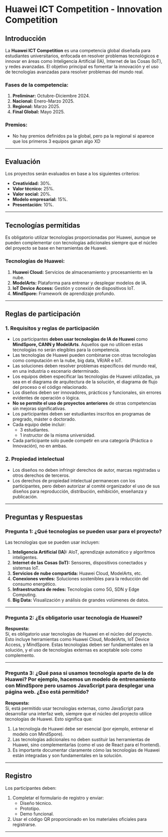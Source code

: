 # Huawei ICT Competition - Innovation Competition

## Introducción
La **Huawei ICT Competition** es una competencia global diseñada para estudiantes universitarios, enfocada en resolver problemas tecnológicos e innovar en áreas como Inteligencia Artificial (IA), Internet de las Cosas (IoT), y redes avanzadas. El objetivo principal es fomentar la innovación y el uso de tecnologías avanzadas para resolver problemas del mundo real.

### Fases de la competencia:
1. **Preliminar:** Octubre-Diciembre 2024.
2. **Nacional:** Enero-Marzo 2025.
3. **Regional:** Marzo 2025.
4. **Final Global:** Mayo 2025.

### Premios:
- No hay premios definidos pa la global, pero pa la regional si aparece que los primeros 3 equipos ganan algo XD

---

## Evaluación
Los proyectos serán evaluados en base a los siguientes criterios:
- **Creatividad:** 30%.
- **Valor técnico:** 25%.
- **Valor social:** 20%.
- **Modelo empresarial:** 15%.
- **Presentación:** 10%.

---

## Tecnologías permitidas
Es obligatorio utilizar tecnologías proporcionadas por Huawei, aunque se pueden complementar con tecnologías adicionales siempre que el núcleo del proyecto se base en herramientas de Huawei.

### Tecnologías de Huawei:
1. **Huawei Cloud:** Servicios de almacenamiento y procesamiento en la nube.
2. **ModelArts:** Plataforma para entrenar y desplegar modelos de IA.
3. **IoT Device Access:** Gestión y conexión de dispositivos IoT.
4. **MindSpore:** Framework de aprendizaje profundo.

---

## Reglas de participación

### 1. Requisitos y reglas de participación
- Los participantes **deben usar tecnologías de IA de Huawei** como **MindSpore, CANN y ModelArts**. Aquellos que no utilicen estas tecnologías no serán elegibles para la competencia.
- Las tecnologías de Huawei pueden combinarse con otras tecnologías como computación en la nube, big data, VR/AR e IoT.
- Las soluciones deben resolver problemas específicos del mundo real, en una industria o escenario determinado.
- Los equipos deben especificar las tecnologías de Huawei utilizadas, ya sea en el diagrama de arquitectura de la solución, el diagrama de flujo del proceso o el código relacionado.
- Los diseños deben ser innovadores, prácticos y funcionales, sin errores evidentes de operación o lógica.
- **No se permite el uso de proyectos anteriores** de otras competencias sin mejoras significativas.
- Los participantes deben ser estudiantes inscritos en programas de pregrado, máster o doctorado.
- Cada equipo debe incluir:
  - 3 estudiantes.
  - 1 instructor de la misma universidad.
- Cada participante solo puede competir en una categoría (Práctica o Innovación), no en ambas.

### 2. Propiedad intelectual
- Los diseños no deben infringir derechos de autor, marcas registradas u otros derechos de terceros.
- Los derechos de propiedad intelectual permanecen con los participantes, pero deben autorizar al comité organizador el uso de sus diseños para reproducción, distribución, exhibición, enseñanza y publicación.

---

## Preguntas y Respuestas

### **Pregunta 1:** ¿Qué tecnologías se pueden usar para el proyecto?
Las tecnologías que se pueden usar incluyen:
1. **Inteligencia Artificial (IA):** AIoT, aprendizaje automático y algoritmos inteligentes.
2. **Internet de las Cosas (IoT):** Sensores, dispositivos conectados y sistemas IoT.
3. **Servicios de nube compartida:** Huawei Cloud, ModelArts, etc.
4. **Conexiones verdes:** Soluciones sostenibles para la reducción del consumo energético.
5. **Infraestructura de redes:** Tecnologías como 5G, SDN y Edge Computing.
6. **Big Data:** Visualización y análisis de grandes volúmenes de datos.

---

### **Pregunta 2:** ¿Es obligatorio usar tecnología de Huawei?
**Respuesta:**  
Sí, es obligatorio usar tecnologías de Huawei en el núcleo del proyecto. Esto incluye herramientas como Huawei Cloud, ModelArts, IoT Device Access, y MindSpore. Estas tecnologías deben ser fundamentales en la solución, y el uso de tecnologías externas es aceptable solo como complemento.

---

### **Pregunta 3:** ¿Qué pasa si usamos tecnología aparte de la de Huawei? Por ejemplo, hacemos un modelo de entrenamiento con MindSpore pero usamos JavaScript para desplegar una página web. ¿Eso está permitido?
**Respuesta:**  
Sí, está permitido usar tecnologías externas, como JavaScript para desarrollar una interfaz web, siempre que el núcleo del proyecto utilice tecnologías de Huawei. Esto significa que:
1. La tecnología de Huawei debe ser esencial (por ejemplo, entrenar el modelo con MindSpore).
2. Las tecnologías adicionales no deben sustituir las herramientas de Huawei, sino complementarlas (como el uso de React para el frontend).
3. Es importante documentar claramente cómo las tecnologías de Huawei están integradas y son fundamentales en la solución.

---

## Registro
Los participantes deben:
1. Completar el formulario de registro y enviar:
   - Diseño técnico.
   - Prototipo.
   - Demo funcional.
2. Usar el código QR proporcionado en los materiales oficiales para registrarse.

---

